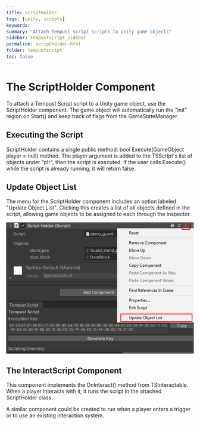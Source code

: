 ```yaml
---
title: ScriptHolder
tags: [unity, scripts]
keywords:
summary: "Attach Tempust Script scripts to Unity game objects"
sidebar: tempustscript_sidebar
permalink: scriptholder.html
folder: tempustscript
toc: false
---
```


# The ScriptHolder Component
To attach a Tempust Script script to a Unity game object, use the ScriptHolder component. The game object will automatically run the "init" region on Start() and keep track of flags from the GameStateManager.

## Executing the Script
ScriptHolder contains a single public method: bool Execute(GameObject player = null) method. The player argument is added to the TSScript's list of objects under "plr", then the script is executed. If the user calls Execute() while the script is already running, it will return false.

## Update Object List
The menu for the ScriptHolder component includes an option labeled "Update Object List". Clicking this creates a list of all objects defined in the script, allowing game objects to be assigned to each through the inspector.

![Click the three dots, then Update Object List](images/update_object_list.png)

## The InteractScript Component
This component implements the OnInteract() method from TSInteractable. When a player interacts with it, it runs the script in the attached ScriptHolder class.

A similar component could be created to run when a player enters a trigger or to use an existing interaction system.